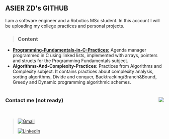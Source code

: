 ## ASIER ZD's GITHUB

I am a software engineer and a Robotics MSc student.
In this account I will be uploading my college practices and personal projects.

> ### Content

- [**Programming-Fundamentals-in-C-Practices:**](https://github.com/asierzd/Programming-Fundamentals-in-C-Practices) Agenda manager programmed in C using linked lists, implemented with arrays, pointers and structs for the Programming Fundamentals subject.
- **Algorithms-And-Complexity-Practices:** Practices from Algorithms and Complexity subject. It contains practices about complexity analysis, sorting algorithms, Divide and conquer, Backtracking/Branch&Bound, Greedy and Dynamic programming algorithmic schemes.

# 

<img align="right" src="https://github-readme-stats.vercel.app/api?username=asierzd&show_icons=true&icon_color=a80000&text_color=505050&bg_color=e0e0e0&title_color=003f61&custom_title=Stats"/>

### Contact me (not ready)

<br>

> [![Gmail](https://img.shields.io/badge/-Gmail-red?style=for-the-badge&logo=Gmail&logoColor=white)](mailto:example@gmail.com)
> 
> [![Linkedin](https://img.shields.io/badge/-LinkedIn-blue?style=for-the-badge&logo=Linkedin&logoColor=white)](https://www.linkedin.com/in/mi-cuenta/)

